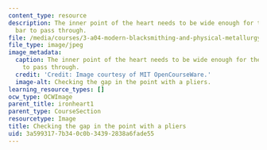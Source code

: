 ```yaml
---
content_type: resource
description: The inner point of the heart needs to be wide enough for the twisted
  bar to pass through.
file: /media/courses/3-a04-modern-blacksmithing-and-physical-metallurgy-fall-2008/3a5993177b340c0b34392838a6fade55_120.jpg
file_type: image/jpeg
image_metadata:
  caption: The inner point of the heart needs to be wide enough for the twisted bar
    to pass through.
  credit: 'Credit: Image courtesy of MIT OpenCourseWare.'
  image-alt: Checking the gap in the point with a pliers.
learning_resource_types: []
ocw_type: OCWImage
parent_title: ironheart1
parent_type: CourseSection
resourcetype: Image
title: Checking the gap in the point with a pliers
uid: 3a599317-7b34-0c0b-3439-2838a6fade55
---
```

